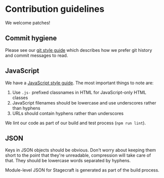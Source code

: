 # Contribution guidelines

We welcome patches!

## Commit hygiene

Please see our [git style guide][gitstyle]
which describes how we prefer git history and commit messages to read.

[gitstyle]: https://github.com/alphagov/styleguides/blob/master/git.md

## JavaScript

We have a [JavaScript style guide][jsstyle]. The most important things to note are:

1. Use `.js-` prefixed classnames in HTML for JavaScript-only HTML classes
2. JavaScript filenames should be lowercase and use underscores rather than hyphens
3. URLs should contain hyphens rather than underscores

We lint our code as part of our build and test process (`npm run lint`).

[jsstyle]: https://github.com/alphagov/styleguides/blob/master/js.md

## JSON

Keys in JSON objects should be obvious. Don't worry about keeping them short to the
point that they're unreadable, compression will take care of that. They should be
lowercase words separated by hyphens.

Module-level JSON for Stagecraft is generated as part of the build process.
